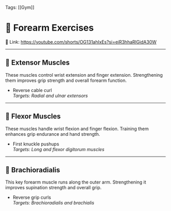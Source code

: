 Tags: [[Gym]]

# 💪 Forearm Exercises


🔗 Link: https://youtube.com/shorts/OG131ahIxEs?si=eiR3hhaRlGidA30W

---

## 💪 Extensor Muscles  
These muscles control wrist extension and finger extension. Strengthening them improves grip strength and overall forearm function.

- Reverse cable curl  
  *Targets: Radial and ulnar extensors*

---

## 💪 Flexor Muscles  
These muscles handle wrist flexion and finger flexion. Training them enhances grip endurance and hand strength.

- First knuckle pushups  
  *Targets: Long and flexor digitorum muscles*

---

## 💪 Brachioradialis  
This key forearm muscle runs along the outer arm. Strengthening it improves supination strength and overall grip.

- Reverse grip curls  
  *Targets: Brachioradialis and brachialis*